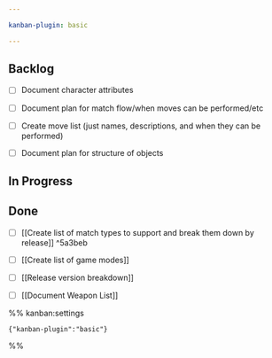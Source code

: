 ```yaml
---

kanban-plugin: basic

---
```


## Backlog

- [ ] Document character attributes
- [ ] Document plan for match flow/when moves can be performed/etc
- [ ] Create move list (just names, descriptions, and when they can be performed)
- [ ] Document plan for structure of objects


## In Progress



## Done

- [ ] [[Create list of match types to support and break them down by release]] ^5a3beb
- [ ] [[Create list of game modes]]
- [ ] [[Release version breakdown]]
- [ ] [[Document Weapon List]]




%% kanban:settings
```
{"kanban-plugin":"basic"}
```
%%